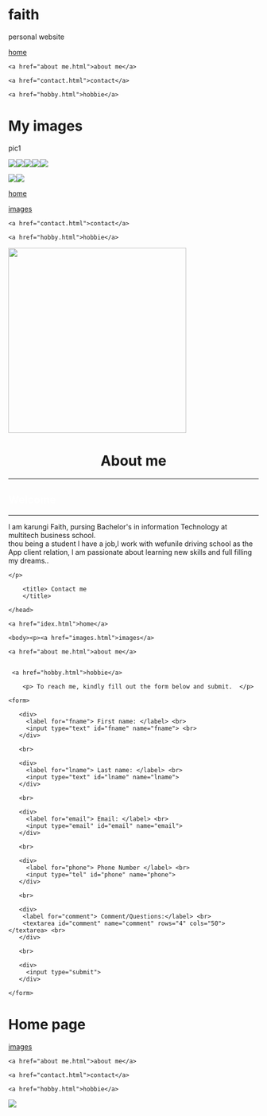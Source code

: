 # faith
personal website
<!doctype html>
 <html>
  <head>
   <title> photos </title>
  </head>
  <body>
<p><a href="idex.html">home</a>

    <a href="about me.html">about me</a>

    <a href="contact.html">contact</a>

    <a href="hobby.html">hobbie</a>
   </p>


   <h1>  My images</h1> 

   <p>pic1
   </p>

   <img src="39.jpg"><img src="33.jpg"><img src="34.jpg"><img src="35.jpg"><img src="36.jpg"> 
 
 <img src="37.jpg"><img src="38.jpg"> 
 

 
 

  </body>
</html>
<!doctype html>
 <html>
   <head>
  <title> karungi faith 
  </title>
  </head>
<p> 
<a href="idex.html">home</a>

<a href="images.html">images</a>

   

    <a href="contact.html">contact</a>

    <a href="hobby.html">hobbie</a>
   </p>
 <body> <img src="34.jpg" width="358" height="372"> 
   <h1> <center> About me 
   </center> </h1> <hr>


   <h2> <font color="white"> Welcome 
   </h2> </font> <hr>
   <p> l am karungi Faith, pursing Bachelor's in information Technology 
       at multitech business school.<br>thou being a student l have a job,l work 
       with wefunile driving school as the App client relation, l am passionate 
       about learning new skills and full filling my dreams..<br>

    </p>
  </body>
</html>
<!doctype html>
<html>
    <head>

        <title> Contact me
        </title>

    </head>
    
    <a href="idex.html">home</a>

    <body><p><a href="images.html">images</a>

    <a href="about me.html">about me</a>

    
     <a href="hobby.html">hobbie</a>
   </p>


        <p> To reach me, kindly fill out the form below and submit.  </p> 
    
    <form>

       <div>
         <label for="fname"> First name: </label> <br>
         <input type="text" id="fname" name="fname"> <br>
       </div>
        
       <br>

       <div>
         <label for="lname"> Last name: </label> <br>
         <input type="text" id="lname" name="lname">
       </div>

       <br>

       <div>
         <label for="email"> Email: </label> <br>
         <input type="email" id="email" name="email"> 
       </div>

       <br>

       <div>
         <label for="phone"> Phone Number </label> <br>
         <input type="tel" id="phone" name="phone">
       </div>

       <br>
       
       <div>
        <label for="comment"> Comment/Questions:</label> <br>
        <textarea id="comment" name="comment" rows="4" cols="50"> </textarea> <br>
       </div>

       <br>

       <div>
         <input type="submit">
       </div>

    </form>  
  </body>     
</html>
<!doctype html>
 <html>
  <head>
   <title> Home page </title>
  </head>
  <body>

   <h1> Home page</h1> 

   <p><a href="images.html">images</a>

    <a href="about me.html">about me</a>

    <a href="contact.html">contact</a>

    <a href="hobby.html">hobbie</a>
   </p>

   <img src="34.jpg">
 
 
 
